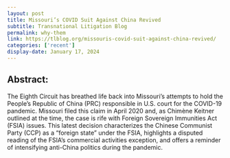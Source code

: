 ```yaml
---
layout: post
title: Missouri’s COVID Suit Against China Revived
subtitle: Transnational Litigation Blog
permalink: why-them
link: https://tlblog.org/missouris-covid-suit-against-china-revived/
categories: ['recent']
display-date: January 17, 2024
---
```


<h2>Abstract:</h2>
The Eighth Circuit has breathed life back into Missouri’s attempts to hold the People’s Republic of China (PRC) responsible in U.S. court for the COVID-19 pandemic. Missouri filed this claim in April 2020 and, as Chimène Keitner outlined at the time, the case is rife with Foreign Sovereign Immunities Act (FSIA) issues. This latest decision characterizes the Chinese Communist Party (CCP) as a “foreign state” under the FSIA, highlights a disputed reading of the FSIA’s commercial activities exception, and offers a reminder of intensifying anti-China politics during the pandemic.
